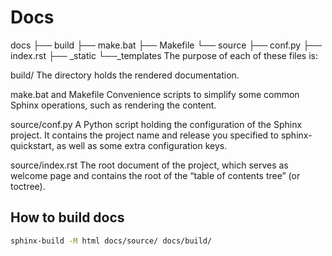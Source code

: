 # Docs

docs
├── build
├── make.bat
├── Makefile
└── source
   ├── conf.py
   ├── index.rst
   ├── _static
   └──_templates
The purpose of each of these files is:

build/
The directory holds the rendered documentation.

make.bat and Makefile
Convenience scripts to simplify some common Sphinx operations, such as rendering the content.

source/conf.py
A Python script holding the configuration of the Sphinx project. It contains the project name and release you specified to sphinx-quickstart, as well as some extra configuration keys.

source/index.rst
The root document of the project, which serves as welcome page and contains the root of the “table of contents tree” (or toctree).

## How to build docs

```sh
sphinx-build -M html docs/source/ docs/build/
```
